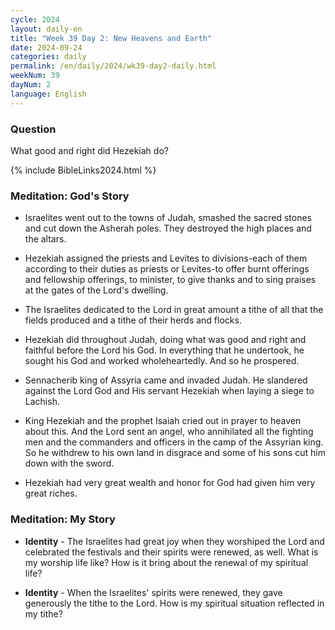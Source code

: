 ```yaml
---
cycle: 2024
layout: daily-en
title: "Week 39 Day 2: New Heavens and Earth"
date: 2024-09-24
categories: daily
permalink: /en/daily/2024/wk39-day2-daily.html
weekNum: 39
dayNum: 2
language: English
---
```


### Question     
What good and right did Hezekiah do?

{% include BibleLinks2024.html %} 

### Meditation: God's Story   
+ Israelites went out to the towns of Judah, smashed the sacred stones and cut down the Asherah poles. They destroyed the high places and the altars. 

+ Hezekiah assigned the priests and Levites to divisions-each of them according to their duties as priests or Levites-to offer burnt offerings and fellowship offerings, to minister, to give thanks and to sing praises at the gates of the Lord's dwelling. 

+ The Israelites dedicated to the Lord in great amount a tithe of all that the fields produced and a tithe of their herds and flocks. 

+ Hezekiah did throughout Judah, doing what was good and right and faithful before the Lord his God. In everything that he undertook, he sought his God and worked wholeheartedly. And so he prospered. 

+ Sennacherib king of Assyria came and invaded Judah. He slandered against the Lord God and His servant Hezekiah when laying a siege to Lachish. 

+ King Hezekiah and the prophet Isaiah cried out in prayer to heaven about this. And the Lord sent an angel, who annihilated all the fighting men and the commanders and officers in the camp of the Assyrian king. So he withdrew to his own land in disgrace and some of his sons cut him down with the sword. 

+ Hezekiah had very great wealth and honor for God had given him very great riches. 

### Meditation: My Story   
+ **Identity** - The Israelites had great joy when they worshiped the Lord and celebrated the festivals and their spirits were renewed, as well. What is my worship life like? How is it bring about the renewal of my spiritual life? 

+ **Identity** - When the Israelites' spirits were renewed, they gave generously the tithe to the Lord. How is my spiritual situation reflected in my tithe? 

